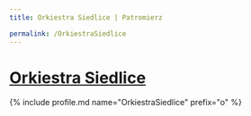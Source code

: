 ```yaml
---
title: Orkiestra Siedlice | Patromierz

permalink: /OrkiestraSiedlice
---
```


# [Orkiestra Siedlice](https://patronite.pl/OrkiestraSiedlice)

{% include profile.md name="OrkiestraSiedlice" prefix="o" %}
